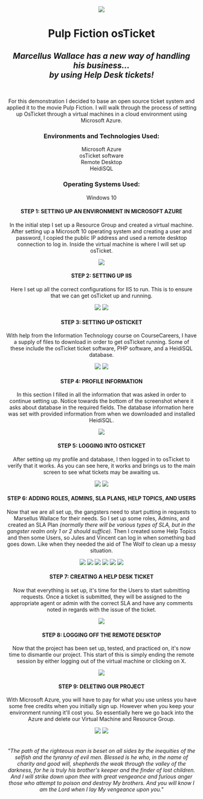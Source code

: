 <div align="center">
  <img src="pf.jpg">
  
  <h1>Pulp Fiction osTicket</h1>
  <h2><i>Marcellus Wallace has a new way of handling his business... <br>by using Help Desk tickets!</i></h2>
  <br>
  <p>For this demonstration I decided to base an open source ticket system and applied it to the movie Pulp Fiction.  
I will walk through the process of setting up OsTicket through a virtual machines in a cloud environment using Microsoft Azure.</p>

<h3>Environments and Technologies Used:</h3>
Microsoft Azure<br>
osTicket software<br>
Remote Desktop<br>
HeidiSQL

<h3>Operating Systems Used:</h3>
Windows 10

<h4>STEP 1: SETTING UP AN ENVIRONMENT IN MICROSOFT AZURE</h4>
<p>In the initial step I set up a Resource Group and created a virtual machine. After setting up a Microsoft 10 operating system and creating a user and password, I copied the public IP address and used a remote desktop connection to log in. Inside the virtual machine is where I will set up osTicket.</p> 

<img src="1.png">

<h4>STEP 2: SETTING UP IIS</h4>
<p>Here I set up all the correct configurations for IIS to run.  This is to ensure that we can get osTicket up and running.</p>

<img src="2.png">
<img src="3.png">

<h4>STEP 3: SETTING UP OSTICKET</h4>
<p>With help from the Information Technology course on CourseCareers, I have a supply of files to download in order to get osTicket running.  Some of these include the osTicket ticket software, PHP software, and a HeidiSQL database.</p>

<img src="4.png">
<img src="5.png">

<h4>STEP 4: PROFILE INFORMATION</h4>
<p>In this section I filled in all the information that was asked in order to continue setting up. Notice towards the bottom of the screenshot where it asks about database in the required fields.  The database information here was set with provided information from when we downloaded and installed HeidiSQL.</p>

<img src="6.png">

<h4>STEP 5: LOGGING INTO OSTICKET</h4>
<p>After setting up my profile and database, I then logged in to osTicket to verify that it works.  As you can see here, it works and brings us to the main screen to see what tickets may be awaiting us.</p>

<img src="7.png">
<img src="8.png">

<h4>STEP 6: ADDING ROLES, ADMINS, SLA PLANS, HELP TOPICS, AND USERS</h4>
<p>Now that we are all set up, the gangsters need to start putting in requests to Marsellus Wallace for their needs. 
So I set up some roles, Admins, and created an SLA Plan <i>(normally there will be various types of SLA, but in the gangster realm only 1 or 2 should suffice).</i> Then I created some Help Topics and then some Users, so Jules and Vincent can log in when something bad goes down. Like when they needed the aid of The Wolf to clean up a messy situation.</p>

<img src="9.png">
<img src="10.png">
<img src="11.png">
<img src="12.png">
<img src="13.png">
<img src="15.png">

<h4>STEP 7: CREATING A HELP DESK TICKET</h4>
<p>Now that everything is set up, it's time for the Users to start submitting requests.  Once a ticket is submitted, they will be assigned to the appropriate agent or admin with the correct SLA and have any comments noted in regards with the issue of the ticket.</p>

<img src="14.png">

<h4>STEP 8: LOGGING OFF THE REMOTE DESKTOP</h4>
<p>Now that the project has been set up, tested, and practiced on, it's now time to dismantle our project.  This start of this is simply ending the remote session by either logging out of the virtual machine or clicking on X.</p>

<img src="16.png">


<h4>STEP 9: DELETING OUR PROJECT</h4>
<p>With Microsoft Azure, you will have to pay for what you use unless you have some free credits when you initially sign up.
However when you keep your environment running it'll cost you. 
So essentially here we go back into the Azure and delete our Virtual Machine and Resource Group.</p>  
<img src="17.png">
<img src="18.png"><br>
<br>
<br>
<i>"The path of the righteous man is beset on all sides by the inequities of the selfish and the tyranny of evil men. 
Blessed is he who, in the name of charity and good will, shepherds the weak through the valley of the darkness, 
for he is truly his brother's keeper and the finder of lost children. <br>
And I will strike down upon thee with great vengeance and furious anger those who attempt to poison and destroy My brothers. 
And you will know I am the Lord when I lay My vengeance upon you."</i><br>
</div>


